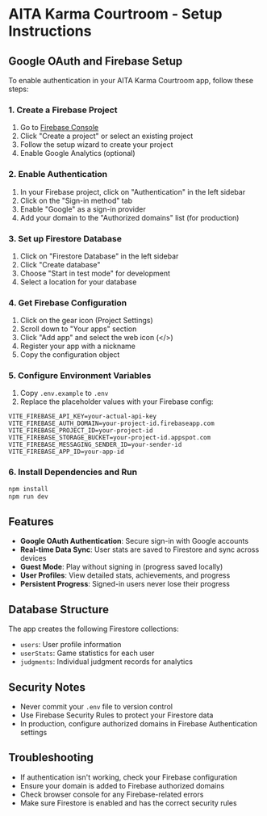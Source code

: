 # AITA Karma Courtroom - Setup Instructions

## Google OAuth and Firebase Setup

To enable authentication in your AITA Karma Courtroom app, follow these steps:

### 1. Create a Firebase Project

1. Go to [Firebase Console](https://console.firebase.google.com/)
2. Click "Create a project" or select an existing project
3. Follow the setup wizard to create your project
4. Enable Google Analytics (optional)

### 2. Enable Authentication

1. In your Firebase project, click on "Authentication" in the left sidebar
2. Click on the "Sign-in method" tab
3. Enable "Google" as a sign-in provider
4. Add your domain to the "Authorized domains" list (for production)

### 3. Set up Firestore Database

1. Click on "Firestore Database" in the left sidebar
2. Click "Create database"
3. Choose "Start in test mode" for development
4. Select a location for your database

### 4. Get Firebase Configuration

1. Click on the gear icon (Project Settings)
2. Scroll down to "Your apps" section
3. Click "Add app" and select the web icon (</>)
4. Register your app with a nickname
5. Copy the configuration object

### 5. Configure Environment Variables

1. Copy `.env.example` to `.env`
2. Replace the placeholder values with your Firebase config:

```env
VITE_FIREBASE_API_KEY=your-actual-api-key
VITE_FIREBASE_AUTH_DOMAIN=your-project-id.firebaseapp.com
VITE_FIREBASE_PROJECT_ID=your-project-id
VITE_FIREBASE_STORAGE_BUCKET=your-project-id.appspot.com
VITE_FIREBASE_MESSAGING_SENDER_ID=your-sender-id
VITE_FIREBASE_APP_ID=your-app-id
```

### 6. Install Dependencies and Run

```bash
npm install
npm run dev
```

## Features

- **Google OAuth Authentication**: Secure sign-in with Google accounts
- **Real-time Data Sync**: User stats are saved to Firestore and sync across devices
- **Guest Mode**: Play without signing in (progress saved locally)
- **User Profiles**: View detailed stats, achievements, and progress
- **Persistent Progress**: Signed-in users never lose their progress

## Database Structure

The app creates the following Firestore collections:

- `users`: User profile information
- `userStats`: Game statistics for each user
- `judgments`: Individual judgment records for analytics

## Security Notes

- Never commit your `.env` file to version control
- Use Firebase Security Rules to protect your Firestore data
- In production, configure authorized domains in Firebase Authentication settings

## Troubleshooting

- If authentication isn't working, check your Firebase configuration
- Ensure your domain is added to Firebase authorized domains
- Check browser console for any Firebase-related errors
- Make sure Firestore is enabled and has the correct security rules
